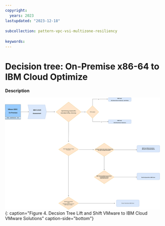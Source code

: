 ```yaml
---
copyright:
  years: 2023
lastupdated: "2023-12-18"

subcollection: pattern-vpc-vsi-multizone-resiliency

keywords:
---
```


# Decision tree: On-Premise x86-64 to IBM Cloud Optimize

**Description**


![Pattern overview.](decisionmatrixoptimize.svg){: caption="Figure 4. Decsion Tree Lift and Shift VMware to IBM Cloud VMware Solutions" caption-side="bottom"}

|   |   |   |   |   |
|---|---|---|---|---|
